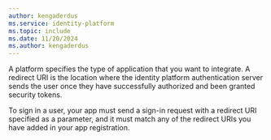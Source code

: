 ```yaml
---
author: kengaderdus
ms.service: identity-platform
ms.topic: include
ms.date: 11/20/2024
ms.author: kengaderdus
---
```


A platform specifies the type of application that you want to integrate. A redirect URI is the location where the identity platform authentication server sends the user once they have successfully authorized and been granted security tokens.

To sign in a user, your app must send a sign-in request with a redirect URI specified as a parameter, and it must match any of the redirect URIs you have added in your app registration.  